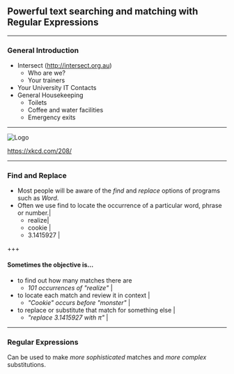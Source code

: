 ## Powerful text searching and matching with Regular Expressions

---

### General Introduction

- Intersect (http://intersect.org.au)
   - Who are we?
   - Your trainers
- Your University IT Contacts
- General Housekeeping
   - Toilets
   - Coffee and water facilities
   - Emergency exits

---

![Logo](https://imgs.xkcd.com/comics/regular_expressions.png)

https://xkcd.com/208/

---

### Find and Replace

- Most people will be aware of the *find* and *replace* options of programs such as *Word*.
- Often we use find to locate the occurrence of a particular word, phrase or number.|
  - realize|
  - cookie |
  - 3.1415927 |

+++

#### Sometimes the objective is…

- to find out how many matches there are
   - _101 occurrences of "realize"_ |
- to locate each match and review it in context |
   - _"Cookie" occurs before "monster"_ |
- to replace or substitute that match for something else |
   - _"replace 3.1415927 with π"_ |

---

### Regular Expressions

Can be used to make *more sophisticated* matches and *more complex* substitutions.
